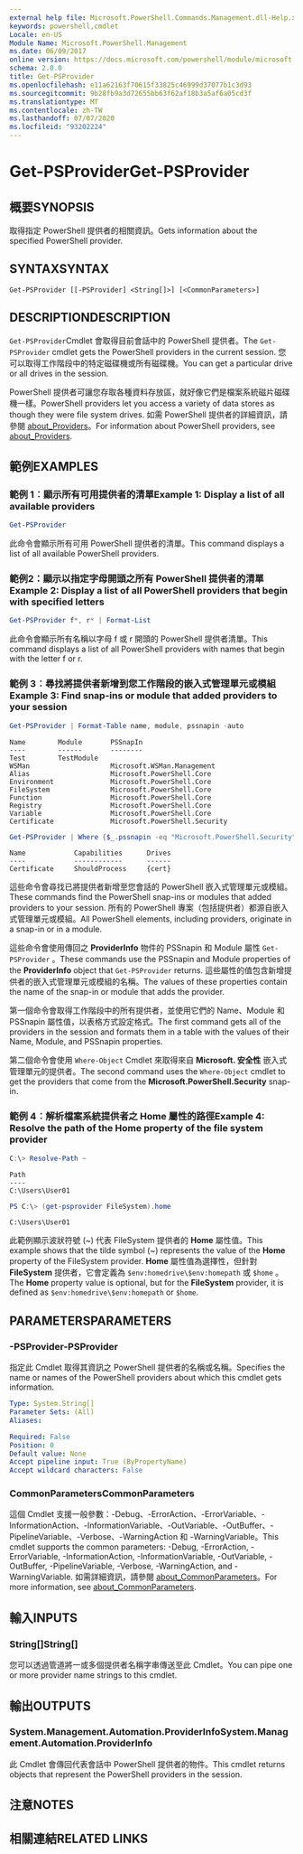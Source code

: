 ```yaml
---
external help file: Microsoft.PowerShell.Commands.Management.dll-Help.xml
keywords: powershell,cmdlet
Locale: en-US
Module Name: Microsoft.PowerShell.Management
ms.date: 06/09/2017
online version: https://docs.microsoft.com/powershell/module/microsoft.powershell.management/get-psprovider?view=powershell-7.1&WT.mc_id=ps-gethelp
schema: 2.0.0
title: Get-PSProvider
ms.openlocfilehash: e11a62163f70615f33825c46999d37077b1c3d93
ms.sourcegitcommit: 9b28fb9a3d72655bb63f62af18b3a5af6a05cd3f
ms.translationtype: MT
ms.contentlocale: zh-TW
ms.lasthandoff: 07/07/2020
ms.locfileid: "93202224"
---
```

# <span data-ttu-id="854fd-103">Get-PSProvider</span><span class="sxs-lookup"><span data-stu-id="854fd-103">Get-PSProvider</span></span>

## <span data-ttu-id="854fd-104">概要</span><span class="sxs-lookup"><span data-stu-id="854fd-104">SYNOPSIS</span></span>
<span data-ttu-id="854fd-105">取得指定 PowerShell 提供者的相關資訊。</span><span class="sxs-lookup"><span data-stu-id="854fd-105">Gets information about the specified PowerShell provider.</span></span>

## <span data-ttu-id="854fd-106">SYNTAX</span><span class="sxs-lookup"><span data-stu-id="854fd-106">SYNTAX</span></span>

```
Get-PSProvider [[-PSProvider] <String[]>] [<CommonParameters>]
```

## <span data-ttu-id="854fd-107">DESCRIPTION</span><span class="sxs-lookup"><span data-stu-id="854fd-107">DESCRIPTION</span></span>

<span data-ttu-id="854fd-108">`Get-PSProvider`Cmdlet 會取得目前會話中的 PowerShell 提供者。</span><span class="sxs-lookup"><span data-stu-id="854fd-108">The `Get-PSProvider` cmdlet gets the PowerShell providers in the current session.</span></span>
<span data-ttu-id="854fd-109">您可以取得工作階段中的特定磁碟機或所有磁碟機。</span><span class="sxs-lookup"><span data-stu-id="854fd-109">You can get a particular drive or all drives in the session.</span></span>

<span data-ttu-id="854fd-110">PowerShell 提供者可讓您存取各種資料存放區，就好像它們是檔案系統磁片磁碟機一樣。</span><span class="sxs-lookup"><span data-stu-id="854fd-110">PowerShell providers let you access a variety of data stores as though they were file system drives.</span></span>
<span data-ttu-id="854fd-111">如需 PowerShell 提供者的詳細資訊，請參閱 [about_Providers](../Microsoft.PowerShell.Core/About/about_Providers.md)。</span><span class="sxs-lookup"><span data-stu-id="854fd-111">For information about PowerShell providers, see [about_Providers](../Microsoft.PowerShell.Core/About/about_Providers.md).</span></span>

## <span data-ttu-id="854fd-112">範例</span><span class="sxs-lookup"><span data-stu-id="854fd-112">EXAMPLES</span></span>

### <span data-ttu-id="854fd-113">範例 1︰顯示所有可用提供者的清單</span><span class="sxs-lookup"><span data-stu-id="854fd-113">Example 1: Display a list of all available providers</span></span>

```powershell
Get-PSProvider
```

<span data-ttu-id="854fd-114">此命令會顯示所有可用 PowerShell 提供者的清單。</span><span class="sxs-lookup"><span data-stu-id="854fd-114">This command displays a list of all available PowerShell providers.</span></span>

### <span data-ttu-id="854fd-115">範例2：顯示以指定字母開頭之所有 PowerShell 提供者的清單</span><span class="sxs-lookup"><span data-stu-id="854fd-115">Example 2: Display a list of all PowerShell providers that begin with specified letters</span></span>

```powershell
Get-PSProvider f*, r* | Format-List
```

<span data-ttu-id="854fd-116">此命令會顯示所有名稱以字母 f 或 r 開頭的 PowerShell 提供者清單。</span><span class="sxs-lookup"><span data-stu-id="854fd-116">This command displays a list of all PowerShell providers with names that begin with the letter f or r.</span></span>

### <span data-ttu-id="854fd-117">範例 3︰尋找將提供者新增到您工作階段的嵌入式管理單元或模組</span><span class="sxs-lookup"><span data-stu-id="854fd-117">Example 3: Find snap-ins or module that added providers to your session</span></span>

```powershell
Get-PSProvider | Format-Table name, module, pssnapin -auto
```

```Output
Name        Module       PSSnapIn
----        ------       --------
Test        TestModule
WSMan                    Microsoft.WSMan.Management
Alias                    Microsoft.PowerShell.Core
Environment              Microsoft.PowerShell.Core
FileSystem               Microsoft.PowerShell.Core
Function                 Microsoft.PowerShell.Core
Registry                 Microsoft.PowerShell.Core
Variable                 Microsoft.PowerShell.Core
Certificate              Microsoft.PowerShell.Security
```

```powershell
Get-PSProvider | Where {$_.pssnapin -eq "Microsoft.PowerShell.Security"}
```

```Output
Name            Capabilities      Drives
----            ------------      ------
Certificate     ShouldProcess     {cert}
```

<span data-ttu-id="854fd-118">這些命令會尋找已將提供者新增至您會話的 PowerShell 嵌入式管理單元或模組。</span><span class="sxs-lookup"><span data-stu-id="854fd-118">These commands find the PowerShell snap-ins or modules that added providers to your session.</span></span>
<span data-ttu-id="854fd-119">所有的 PowerShell 專案（包括提供者）都源自嵌入式管理單元或模組。</span><span class="sxs-lookup"><span data-stu-id="854fd-119">All PowerShell elements, including providers, originate in a snap-in or in a module.</span></span>

<span data-ttu-id="854fd-120">這些命令會使用傳回之 **ProviderInfo** 物件的 PSSnapin 和 Module 屬性 `Get-PSProvider` 。</span><span class="sxs-lookup"><span data-stu-id="854fd-120">These commands use the PSSnapin and Module properties of the **ProviderInfo** object that `Get-PSProvider` returns.</span></span>
<span data-ttu-id="854fd-121">這些屬性的值包含新增提供者的嵌入式管理單元或模組的名稱。</span><span class="sxs-lookup"><span data-stu-id="854fd-121">The values of these properties contain the name of the snap-in or module that adds the provider.</span></span>

<span data-ttu-id="854fd-122">第一個命令會取得工作階段中的所有提供者，並使用它們的 Name、Module 和 PSSnapin 屬性值，以表格方式設定格式。</span><span class="sxs-lookup"><span data-stu-id="854fd-122">The first command gets all of the providers in the session and formats them in a table with the values of their Name, Module, and PSSnapin properties.</span></span>

<span data-ttu-id="854fd-123">第二個命令會使用 `Where-Object` Cmdlet 來取得來自 **Microsoft. 安全性** 嵌入式管理單元的提供者。</span><span class="sxs-lookup"><span data-stu-id="854fd-123">The second command uses the `Where-Object` cmdlet to get the providers that come from the **Microsoft.PowerShell.Security** snap-in.</span></span>

### <span data-ttu-id="854fd-124">範例 4︰解析檔案系統提供者之 Home 屬性的路徑</span><span class="sxs-lookup"><span data-stu-id="854fd-124">Example 4: Resolve the path of the Home property of the file system provider</span></span>

```powershell
C:\> Resolve-Path ~
```

```Output
Path
----
C:\Users\User01
```

```powershell
PS C:\> (get-psprovider FileSystem).home
```

```Output
C:\Users\User01
```

<span data-ttu-id="854fd-125">此範例顯示波狀符號 (~) 代表 FileSystem 提供者的 **Home** 屬性值。</span><span class="sxs-lookup"><span data-stu-id="854fd-125">This example shows that the tilde symbol (~) represents the value of the **Home** property of the FileSystem provider.</span></span>
<span data-ttu-id="854fd-126">**Home** 屬性值為選擇性，但針對 **FileSystem** 提供者，它會定義為 `$env:homedrive\$env:homepath` 或 `$home` 。</span><span class="sxs-lookup"><span data-stu-id="854fd-126">The **Home** property value is optional, but for the **FileSystem** provider, it is defined as `$env:homedrive\$env:homepath` or `$home`.</span></span>

## <span data-ttu-id="854fd-127">PARAMETERS</span><span class="sxs-lookup"><span data-stu-id="854fd-127">PARAMETERS</span></span>

### <span data-ttu-id="854fd-128">-PSProvider</span><span class="sxs-lookup"><span data-stu-id="854fd-128">-PSProvider</span></span>

<span data-ttu-id="854fd-129">指定此 Cmdlet 取得其資訊之 PowerShell 提供者的名稱或名稱。</span><span class="sxs-lookup"><span data-stu-id="854fd-129">Specifies the name or names of the PowerShell providers about which this cmdlet gets information.</span></span>

```yaml
Type: System.String[]
Parameter Sets: (All)
Aliases:

Required: False
Position: 0
Default value: None
Accept pipeline input: True (ByPropertyName)
Accept wildcard characters: False
```

### <span data-ttu-id="854fd-130">CommonParameters</span><span class="sxs-lookup"><span data-stu-id="854fd-130">CommonParameters</span></span>

<span data-ttu-id="854fd-131">這個 Cmdlet 支援一般參數：-Debug、-ErrorAction、-ErrorVariable、-InformationAction、-InformationVariable、-OutVariable、-OutBuffer、-PipelineVariable、-Verbose、-WarningAction 和 -WarningVariable。</span><span class="sxs-lookup"><span data-stu-id="854fd-131">This cmdlet supports the common parameters: -Debug, -ErrorAction, -ErrorVariable, -InformationAction, -InformationVariable, -OutVariable, -OutBuffer, -PipelineVariable, -Verbose, -WarningAction, and -WarningVariable.</span></span> <span data-ttu-id="854fd-132">如需詳細資訊，請參閱 [about_CommonParameters](../Microsoft.PowerShell.Core/About/about_CommonParameters.md)。</span><span class="sxs-lookup"><span data-stu-id="854fd-132">For more information, see [about_CommonParameters](../Microsoft.PowerShell.Core/About/about_CommonParameters.md).</span></span>

## <span data-ttu-id="854fd-133">輸入</span><span class="sxs-lookup"><span data-stu-id="854fd-133">INPUTS</span></span>

### <span data-ttu-id="854fd-134">String[]</span><span class="sxs-lookup"><span data-stu-id="854fd-134">String[]</span></span>

<span data-ttu-id="854fd-135">您可以透過管道將一或多個提供者名稱字串傳送至此 Cmdlet。</span><span class="sxs-lookup"><span data-stu-id="854fd-135">You can pipe one or more provider name strings to this cmdlet.</span></span>

## <span data-ttu-id="854fd-136">輸出</span><span class="sxs-lookup"><span data-stu-id="854fd-136">OUTPUTS</span></span>

### <span data-ttu-id="854fd-137">System.Management.Automation.ProviderInfo</span><span class="sxs-lookup"><span data-stu-id="854fd-137">System.Management.Automation.ProviderInfo</span></span>

<span data-ttu-id="854fd-138">此 Cmdlet 會傳回代表會話中 PowerShell 提供者的物件。</span><span class="sxs-lookup"><span data-stu-id="854fd-138">This cmdlet returns objects that represent the PowerShell providers in the session.</span></span>

## <span data-ttu-id="854fd-139">注意</span><span class="sxs-lookup"><span data-stu-id="854fd-139">NOTES</span></span>

## <span data-ttu-id="854fd-140">相關連結</span><span class="sxs-lookup"><span data-stu-id="854fd-140">RELATED LINKS</span></span>


